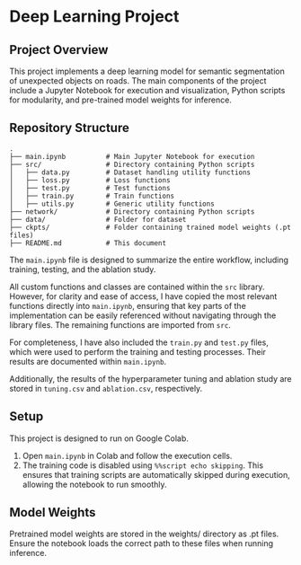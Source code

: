 # Deep Learning Project

## Project Overview
This project implements a deep learning model for semantic segmentation of unexpected objects on roads.
The main components of the project include a Jupyter Notebook for execution and visualization, Python scripts for modularity, and pre-trained model weights for inference.

## Repository Structure
```
.
├── main.ipynb          # Main Jupyter Notebook for execution
├── src/                # Directory containing Python scripts
│   ├── data.py         # Dataset handling utility functions
│   ├── loss.py         # Loss functions
│   ├── test.py         # Test functions
│   ├── train.py        # Train functions
│   ├── utils.py        # Generic utility functions
├── network/            # Directory containing Python scripts
├── data/               # Folder for dataset
├── ckpts/              # Folder containing trained model weights (.pt files)
├── README.md           # This document
```
The `main.ipynb` file is designed to summarize the entire workflow, including training, testing, and the ablation study.

All custom functions and classes are contained within the `src` library. However, for clarity and ease of access, I have copied the most relevant functions directly into `main.ipynb`, ensuring that key parts of the implementation can be easily referenced without navigating through the library files. The remaining functions are imported from `src`.

For completeness, I have also included the `train.py` and `test.py` files, which were used to perform the training and testing processes. Their results are documented within `main.ipynb`.

Additionally, the results of the hyperparameter tuning and ablation study are stored in `tuning.csv` and `ablation.csv`, respectively.

## Setup
This project is designed to run on Google Colab.
1. Open `main.ipynb` in Colab and follow the execution cells.
2. The training code is disabled using `%%script echo skipping`. This ensures that training scripts are automatically skipped during execution, allowing the notebook to run smoothly.

## Model Weights
Pretrained model weights are stored in the weights/ directory as .pt files. Ensure the notebook loads the correct path to these files when running inference.
